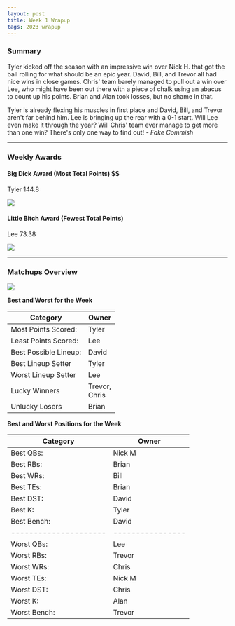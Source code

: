 ```yaml
---
layout: post
title: Week 1 Wrapup
tags: 2023 wrapup
---
```


### Summary
Tyler kicked off the season with an impressive win over Nick H. that got the ball rolling for what should be an epic year. David, Bill, and Trevor all had nice wins in close games. Chris' team barely managed to pull out a win over Lee, who might have been out there with a piece of chalk using an abacus to count up his points. Brian and Alan took losses, but no shame in that.

Tyler is already flexing his muscles in first place and David, Bill, and Trevor aren't far behind him. Lee is bringing up the rear with a 0-1 start. Will Lee even make it through the year? Will Chris' team ever manage to get more than one win? There's only one way to find out!  *- Fake Commish*

___

### Weekly Awards

#### Big Dick Award (Most Total Points) $$
Tyler 144.8 

![](https://media3.giphy.com/media/KGeskOW4sBnQ8mdwO1/giphy.gif?cid=3aa7f81237ld424v4qy91jyugqys726994j56wxkwd4l7rt8&ep=v1_gifs_search&rid=giphy.gif&ct=g)

#### Little Bitch Award (Fewest Total Points)
Lee 73.38 

![](https://media1.giphy.com/media/xEtLay2J994s0/giphy.gif?cid=3aa7f812ti1x90anpwze6ud9pf4s9rg215ku67onusu1op6p&ep=v1_gifs_search&rid=giphy.gif&ct=g)


___

### Matchups Overview

![](../assets/img/week1_matchups.png)


**Best and Worst for the Week**


| Category              | Owner              |
|-----------------------|--------------------|
| Most Points Scored:   | Tyler              |
| Least Points Scored:  | Lee                |
| Best Possible Lineup: | David              |
| Best Lineup Setter    | Tyler              |
| Worst Lineup Setter   | Lee                |
| Lucky Winners         | Trevor,<br />Chris |
| Unlucky Losers        | Brian              |


**Best and Worst Positions for the Week**


| Category              | Owner            |
|-----------------------|------------------|
| Best QBs:             | Nick M           |
| Best RBs:             | Brian            |
| Best WRs:             | Bill             |
| Best TEs:             | Brian            |
| Best DST:             | David            |
| Best K:               | Tyler            |
| Best Bench:           | David            |
| --------------------- | ---------------- |
| Worst QBs:            | Lee              |
| Worst RBs:            | Trevor           |
| Worst WRs:            | Chris            |
| Worst TEs:            | Nick M           |
| Worst DST:            | Chris            |
| Worst K:              | Alan             |
| Worst Bench:          | Trevor           |

